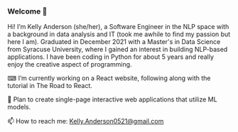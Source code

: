 ### Welcome 👋

Hi! I’m Kelly Anderson (she/her), a Software Engineer in the NLP space with a background in data analysis and IT (took me awhile to find my passion but here I am). Graduated in December 2021 with a Master's in Data Science from Syracuse University, where I gained an interest in building NLP-based applications. I have been coding in Python for about 5 years and really enjoy the creative aspect of programming.



⌨ I’m currently working on a React website, following along with the tutorial in The Road to React.

🔮 Plan to create single-page interactive web applications that utilize ML models.

📫 How to reach me: Kelly.Anderson0521@gmail.com
